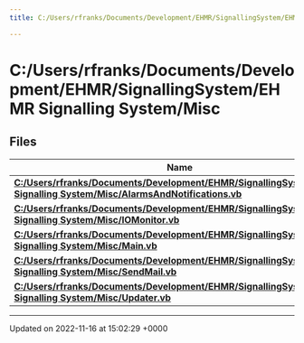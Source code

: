 ```yaml
---
title: C:/Users/rfranks/Documents/Development/EHMR/SignallingSystem/EHMR Signalling System/Misc

---
```


# C:/Users/rfranks/Documents/Development/EHMR/SignallingSystem/EHMR Signalling System/Misc



## Files

| Name           |
| -------------- |
| **[C:/Users/rfranks/Documents/Development/EHMR/SignallingSystem/EHMR Signalling System/Misc/AlarmsAndNotifications.vb](/SignallingSystem-doc/vb/Files/AlarmsAndNotifications_8vb/#file-alarmsandnotifications.vb)**  |
| **[C:/Users/rfranks/Documents/Development/EHMR/SignallingSystem/EHMR Signalling System/Misc/IOMonitor.vb](/SignallingSystem-doc/vb/Files/IOMonitor_8vb/#file-iomonitor.vb)**  |
| **[C:/Users/rfranks/Documents/Development/EHMR/SignallingSystem/EHMR Signalling System/Misc/Main.vb](/SignallingSystem-doc/vb/Files/Main_8vb/#file-main.vb)**  |
| **[C:/Users/rfranks/Documents/Development/EHMR/SignallingSystem/EHMR Signalling System/Misc/SendMail.vb](/SignallingSystem-doc/vb/Files/SendMail_8vb/#file-sendmail.vb)**  |
| **[C:/Users/rfranks/Documents/Development/EHMR/SignallingSystem/EHMR Signalling System/Misc/Updater.vb](/SignallingSystem-doc/vb/Files/Updater_8vb/#file-updater.vb)**  |






-------------------------------

Updated on 2022-11-16 at 15:02:29 +0000
